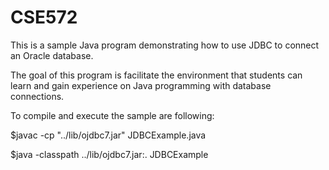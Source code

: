 # CSE572

This is a sample Java program demonstrating how to use JDBC to connect an Oracle database.  

The goal of this program is facilitate the environment that students can learn and gain experience on Java programming with database connections.

To compile and execute the sample are following:

$javac -cp "../lib/ojdbc7.jar" JDBCExample.java

$java -classpath ../lib/ojdbc7.jar:. JDBCExample
